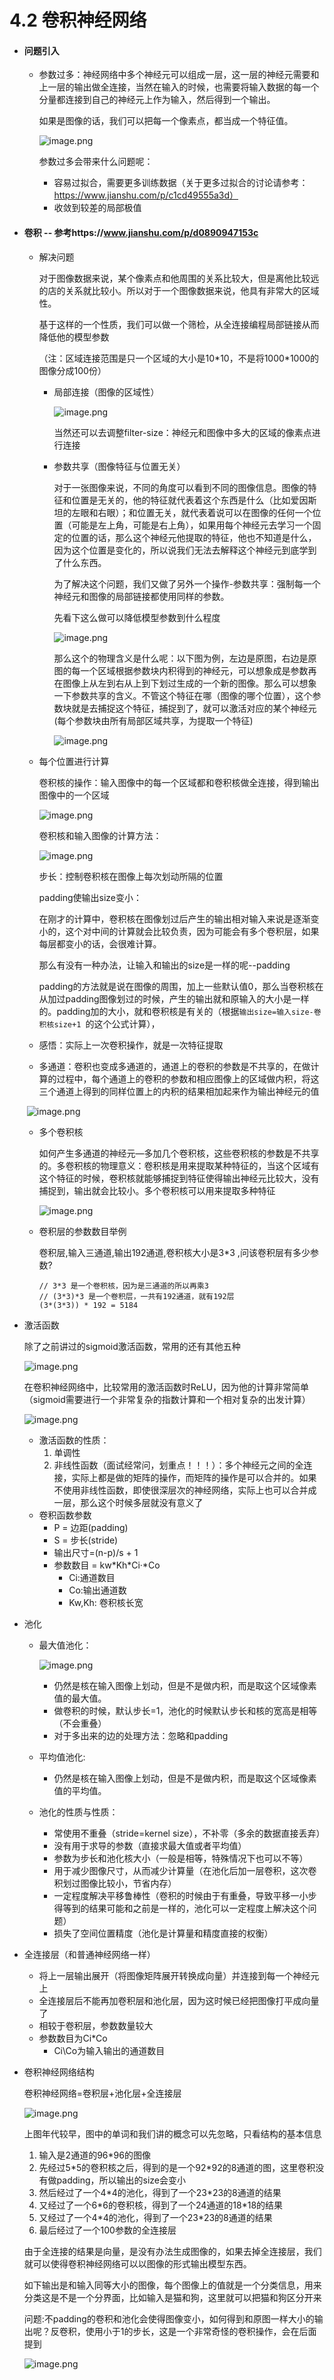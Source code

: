 # 4.2 卷积神经网络

- #### 问题引入

  - 参数过多：神经网络中多个神经元可以组成一层，这一层的神经元需要和上一层的输出做全连接，当然在输入的时候，也需要将输入数据的每一个分量都连接到自己的神经元上作为输入，然后得到一个输出。

    如果是图像的话，我们可以把每一个像素点，都当成一个特征值。

    ![image.png](https://upload-images.jianshu.io/upload_images/7220971-d4cf4e9254a3455c.png?imageMogr2/auto-orient/strip%7CimageView2/2/w/1240)

    参数过多会带来什么问题呢：

    - 容易过拟合，需要更多训练数据（关于更多过拟合的讨论请参考：https://www.jianshu.com/p/c1cd49555a3d）
    - 收敛到较差的局部极值

- #### 卷积 -- 参考https://www.jianshu.com/p/d0890947153c

  - 解决问题

    对于图像数据来说，某个像素点和他周围的关系比较大，但是离他比较远的店的关系就比较小。所以对于一个图像数据来说，他具有非常大的区域性。

    基于这样的一个性质，我们可以做一个筛检，从全连接编程局部链接从而降低他的模型参数

    （注：区域连接范围是只一个区域的大小是10\*10，不是将1000\*1000的图像分成100份）

    - 局部连接（图像的区域性）

      ![image.png](https://upload-images.jianshu.io/upload_images/7220971-2155ae0071598243.png?imageMogr2/auto-orient/strip%7CimageView2/2/w/1240)

      当然还可以去调整filter-size：神经元和图像中多大的区域的像素点进行连接

    - 参数共享（图像特征与位置无关）

      对于一张图像来说，不同的角度可以看到不同的图像信息。图像的特征和位置是无关的，他的特征就代表着这个东西是什么（比如爱因斯坦的左眼和右眼）；和位置无关，就代表着说可以在图像的任何一个位置（可能是左上角，可能是右上角），如果用每个神经元去学习一个固定的位置的话，那么这个神经元他提取的特征，他也不知道是什么，因为这个位置是变化的，所以说我们无法去解释这个神经元到底学到了什么东西。

      为了解决这个问题，我们又做了另外一个操作-参数共享：强制每一个神经元和图像的局部链接都使用同样的参数。

      先看下这么做可以降低模型参数到什么程度

      ![image.png](https://upload-images.jianshu.io/upload_images/7220971-175be8783f0312f7.png?imageMogr2/auto-orient/strip%7CimageView2/2/w/1240)

      那么这个的物理含义是什么呢：以下图为例，左边是原图，右边是原图的每一个区域根据参数块内积得到的神经元，可以想象成是参数再在图像上从左到右从上到下划过生成的一个新的图像。那么可以想象一下参数共享的含义。不管这个特征在哪（图像的哪个位置），这个参数块就是去捕捉这个特征，捕捉到了，就可以激活对应的某个神经元(每个参数块由所有局部区域共享，为提取一个特征)

      ![image.png](https://upload-images.jianshu.io/upload_images/7220971-23cbea3402be749b.png?imageMogr2/auto-orient/strip%7CimageView2/2/w/1240)

  - 每个位置进行计算

    卷积核的操作：输入图像中的每一个区域都和卷积核做全连接，得到输出图像中的一个区域

    ![image.png](https://upload-images.jianshu.io/upload_images/7220971-cea6f08915418756.png?imageMogr2/auto-orient/strip%7CimageView2/2/w/1240)

    卷积核和输入图像的计算方法：

    ![image.png](https://upload-images.jianshu.io/upload_images/7220971-536f6e3d83d4d83e.png?imageMogr2/auto-orient/strip%7CimageView2/2/w/1240)



    步长：控制卷积核在图像上每次划动所隔的位置

    padding使输出size变小：

    在刚才的计算中，卷积核在图像划过后产生的输出相对输入来说是逐渐变小的，这个对中间的计算就会比较负责，因为可能会有多个卷积层，如果每层都变小的话，会很难计算。

    那么有没有一种办法，让输入和输出的size是一样的呢--padding

    padding的方法就是说在图像的周围，加上一些默认值0，那么当卷积核在从加过padding图像划过的时候，产生的输出就和原输入的大小是一样的。padding加的大小，就和卷积核是有关的（根据```输出size=输入size-卷积核size+1 ```的这个公式计算），

  - 感悟：实际上一次卷积操作，就是一次特征提取

  - 多通道：卷积也变成多通道的，通道上的卷积的参数是不共享的，在做计算的过程中，每个通道上的卷积的参数和相应图像上的区域做内积，将这三个通道上得到的同样位置上的内积的结果相加起来作为输出神经元的值

  ​       ![image.png](https://upload-images.jianshu.io/upload_images/7220971-b6b34b583d1b4a4e.png?imageMogr2/auto-orient/strip%7CimageView2/2/w/1240)

  - 多个卷积核

    如何产生多通道的神经元—多加几个卷积核，这些卷积核的参数是不共享的。多卷积核的物理意义：卷积核是用来提取某种特征的，当这个区域有这个特征的时候，卷积核就能够捕捉到特征使得输出神经元比较大，没有捕捉到，输出就会比较小。多个卷积核可以用来提取多种特征

    ![image.png](https://upload-images.jianshu.io/upload_images/7220971-4abbe081df1f4b52.png?imageMogr2/auto-orient/strip%7CimageView2/2/w/1240)



  - 卷积层的参数数目举例

    卷积层,输入三通道,输出192通道,卷积核大小是3\*3 ,问该卷积层有多少参数?

    ```
    // 3*3 是一个卷积核，因为是三通道的所以再乘3
    // (3*3)*3 是一个卷积层，一共有192通道，就有192层
    (3*(3*3)) * 192 = 5184
    ```

- 激活函数

  除了之前讲过的sigmoid激活函数，常用的还有其他五种

  ![image.png](https://upload-images.jianshu.io/upload_images/7220971-f0a9cec5aad7ccb4.png?imageMogr2/auto-orient/strip%7CimageView2/2/w/1240)

  在卷积神经网络中，比较常用的激活函数时ReLU，因为他的计算非常简单（sigmoid需要进行一个非常复杂的指数计算和一个相对复杂的出发计算）

  ![image.png](https://upload-images.jianshu.io/upload_images/7220971-a98d2f8ade3ae28d.png?imageMogr2/auto-orient/strip%7CimageView2/2/w/1240)

  - 激活函数的性质：
    1. 单调性
    2. 非线性函数（面试经常问，划重点！！！）：多个神经元之间的全连接，实际上都是做的矩阵的操作，而矩阵的操作是可以合并的。如果不使用非线性函数，即使很深层次的神经网络，实际上也可以合并成一层，那么这个时候多层就没有意义了
  - 卷积函数参数
    - P = 边距(padding)
    - S = 步长(stride)
    - 输出尺寸=(n-p)/s + 1
    - 参数数目 = kw\*Kh\*Ci·*Co
      - Ci:通道数目
      - Co:输出通道数
      - Kw,Kh: 卷积核长宽

- 池化

  - 最大值池化：

    ![image.png](https://upload-images.jianshu.io/upload_images/7220971-1dea67f8c15c9eb3.png?imageMogr2/auto-orient/strip%7CimageView2/2/w/1240)

    - 仍然是核在输入图像上划动，但是不是做内积，而是取这个区域像素值的最大值。
    - 做卷积的时候，默认步长=1，池化的时候默认步长和核的宽高是相等（不会重叠）
    - 对于多出来的边的处理方法：忽略和padding

  - 平均值池化:

    - 仍然是核在输入图像上划动，但是不是做内积，而是取这个区域像素值的平均值。

  - 池化的性质与性质：

    - 常使用不重叠（stride=kernel size），不补零（多余的数据直接丢弃）
    - 没有用于求导的参数（直接求最大值或者平均值）
    - 参数为步长和池化核大小（一般是相等，特殊情况下也可以不等）
    - 用于减少图像尺寸，从而减少计算量（在池化后加一层卷积，这次卷积划过图像比较小，节省内存）
    - 一定程度解决平移鲁棒性（卷积的时候由于有重叠，导致平移一小步得等到的结果可能和之前是一样的，池化可以一定程度上解决这个问题）
    - 损失了空间位置精度（池化是计算量和精度直接的权衡）

- 全连接层（和普通神经网络一样）

  - 将上一层输出展开（将图像矩阵展开转换成向量）并连接到每一个神经元上
  - 全连接层后不能再加卷积层和池化层，因为这时候已经把图像打平成向量了
  - 相较于卷积层，参数数量较大
  - 参数数目为Ci\*Co 
    - Ci\Co为输入输出的通道数目

- 卷积神经网络结构

  卷积神经网络=卷积层+池化层+全连接层

  ![image.png](https://upload-images.jianshu.io/upload_images/7220971-161b0f27ca16c5bc.png?imageMogr2/auto-orient/strip%7CimageView2/2/w/1240)

   上图年代较早，图中的单词和我们讲的概念可以先忽略，只看结构的基本信息

  1. 输入是2通道的96*96的图像
  2. 先经过5\*5的卷积核之后，得到的是一个92\*92的8通道的图，这里卷积没有做padding，所以输出的size会变小
  3. 然后经过了一个4\*4的池化，得到了一个23\*23的8通道的结果
  4. 又经过了一个6\*6的卷积核，得到了一个24通道的18\*18的结果
  5. 又经过了一个4\*4的池化，得到了一个23\*23的8通道的结果
  6. 最后经过了一个100参数的全连接层



  由于全连接的结果是向量，是没有办法生成图像的，如果去掉全连接层，我们就可以使得卷积神经网络可以以图像的形式输出模型东西。

  如下输出是和输入同等大小的图像，每个图像上的值就是一个分类信息，用来分类这是不是一个分界面，比如输入是猫和狗，这里就可以把猫和狗区分开来

  问题:不padding的卷积和池化会使得图像变小，如何得到和原图一样大小的输出呢？反卷积，使用小于1的步长，这是一个非常奇怪的卷积操作，会在后面提到

  ![image.png](https://upload-images.jianshu.io/upload_images/7220971-31cf5586196e78d1.png?imageMogr2/auto-orient/strip%7CimageView2/2/w/1240)
